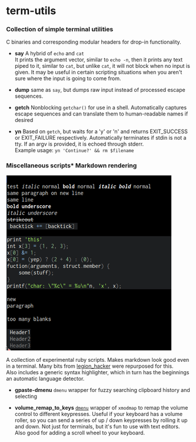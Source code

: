 # term-utils

### Collection of simple terminal utilities

C binaries and corresponding modular headers for drop-in functionality.


* **say**
A hybrid of `echo` and `cat`  
It prints the argument vector, similar to `echo -n`, then it prints any text piped to it, similar to `cat`, but unlike `cat`, it will not block when no input is given.  It may be useful in certain scripting situations when you aren't sure where the input is going to come from.  

* **dump**
same as `say`, but dumps raw input instead of processed escape sequences.

* **getch**
Nonblocking `getchar()` for use in a shell. Automatically captures escape sequences and can translate them to human-readable names if desired

* **yn**
Based on `getch`, but waits for a 'y' or 'n' and returns EXIT_SUCCESS or EXIT_FAILURE respectively. Automatically terminates if stdin is not a tty. If an argv is provided, it is echoed through stderr.  
Example usage: `yn 'Continue?' && rm $filename`

### Miscellaneous scripts* **Markdown rendering**  
![markdown renderer preview](https://raw.githubusercontent.com/cbbuntz/term-utils/master/markdown/md_parse.png)

A collection of experimental ruby scripts. Makes markdown look good even in a terminal. Many bits from [legion_hacker](https://github.com/cbbuntz/legion_hacker/) were repurposed for this.  
Also includes a generic syntax highlighter, which in turn has the beginnings an automatic language detector.

* **gpaste-dmenu**
`dmenu` wrapper for fuzzy searching clipboard history and selecting

* **volume_remap_to_keys**
[`dmenu`](https://tools.suckless.org/dmenu/) wrapper of `xmodmap` to remap the volume control to different keypresses. Useful if your keyboard has a volume roller, so you can send a series of up / down keypresses by rolling it up and down. Not just for terminals, but it's fun to use with text editors. Also good for adding a scroll wheel to your keyboard.

